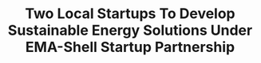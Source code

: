 ---
layout: post
title: "Two Local Startups To Develop Sustainable Energy Solutions Under EMA-Shell Startup Partnership"
file_url: https://www.ema.gov.sg/media_release.aspx?news_sid=20220714cumHoKdRVFSR
---